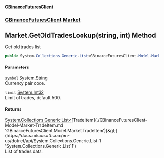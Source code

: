 #### [GBinanceFuturesClient](./index.md 'index')
### [GBinanceFuturesClient](./GBinanceFuturesClient.md 'GBinanceFuturesClient').[Market](./GBinanceFuturesClient-Market.md 'GBinanceFuturesClient.Market')
## Market.GetOldTradesLookup(string, int) Method
Get old trades list.  
```csharp
public System.Collections.Generic.List<GBinanceFuturesClient.Model.Market.TradeItem> GetOldTradesLookup(string symbol, int limit=500);
```
#### Parameters
<a name='GBinanceFuturesClient-Market-GetOldTradesLookup(string_int)-symbol'></a>
`symbol` [System.String](https://docs.microsoft.com/en-us/dotnet/api/System.String 'System.String')  
Currency pair code.  
  
<a name='GBinanceFuturesClient-Market-GetOldTradesLookup(string_int)-limit'></a>
`limit` [System.Int32](https://docs.microsoft.com/en-us/dotnet/api/System.Int32 'System.Int32')  
Limit of trades, default 500.  
  
#### Returns
[System.Collections.Generic.List&lt;](https://docs.microsoft.com/en-us/dotnet/api/System.Collections.Generic.List-1 'System.Collections.Generic.List`1')[TradeItem](./GBinanceFuturesClient-Model-Market-TradeItem.md 'GBinanceFuturesClient.Model.Market.TradeItem')[&gt;](https://docs.microsoft.com/en-us/dotnet/api/System.Collections.Generic.List-1 'System.Collections.Generic.List`1')  
List of trades data.  
